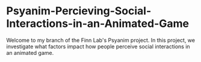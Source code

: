 # Psyanim-Percieving-Social-Interactions-in-an-Animated-Game
Welcome to my branch of the Finn Lab's Psyanim project. In this project, we investigate what factors impact how people perceive social interactions in an animated game.
